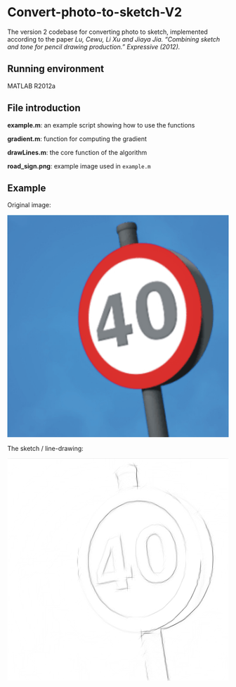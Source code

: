 # Convert-photo-to-sketch-V2
The version 2 codebase for converting photo to sketch, implemented according to the paper *Lu, Cewu, Li Xu and Jiaya Jia. “Combining sketch and tone for pencil drawing production.” Expressive (2012).* 

## Running environment
MATLAB R2012a

## File introduction
**example.m**: an example script showing how to use the functions

**gradient.m**: function for computing the gradient

**drawLines.m**: the core function of the algorithm

**road_sign.png**: example image used in `example.m`

## Example 
Original image:

![Original image](road_sign.png)

The sketch / line-drawing:

![Original image](road_sign_sketch.png)
